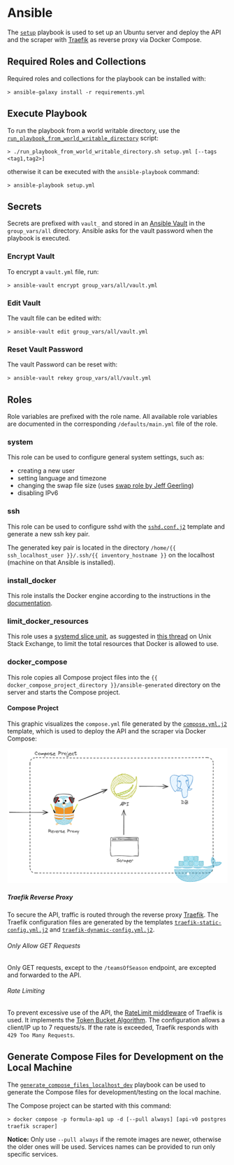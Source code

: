 # Ansible

The [`setup`](./setup.yml) playbook is used to set up an Ubuntu server and deploy the API and the scraper
with [Traefik](https://traefik.io/traefik/) as reverse proxy via Docker Compose.

## Required Roles and Collections

Required roles and collections for the playbook can be installed with:

```shell
> ansible-galaxy install -r requirements.yml
```

## Execute Playbook

To run the playbook from a world writable directory, use the
[`run_playbook_from_world_writable_directory`](./run_playbook_from_world_writable_directory.sh)
script:

```shell
> ./run_playbook_from_world_writable_directory.sh setup.yml [--tags <tag1,tag2>]
```

otherwise it can be executed with the `ansible-playbook` command:

```shell
> ansible-playbook setup.yml
```

## Secrets

Secrets are prefixed with `vault_` and stored in an
[Ansible Vault](https://docs.ansible.com/ansible/latest/vault_guide/vault.html) in the `group_vars/all` directory.
Ansible asks for the vault password when the playbook is executed.

### Encrypt Vault

To encrypt a `vault.yml` file, run:

```shell
> ansible-vault encrypt group_vars/all/vault.yml
```

### Edit Vault

The vault file can be edited with:

```shell
> ansible-vault edit group_vars/all/vault.yml
```

### Reset Vault Password

The vault Password can be reset with:

```shell
> ansible-vault rekey group_vars/all/vault.yml
```

## Roles

Role variables are prefixed with the role name. All available role variables are documented in the corresponding
`/defaults/main.yml` file of the role.

### system

This role can be used to configure general system settings, such as:

- creating a new user
- setting language and timezone
- changing the swap file size (uses [swap role by Jeff Geerling](https://github.com/geerlingguy/ansible-role-swap))
- disabling IPv6

### ssh

This role can be used to configure sshd with the [`sshd.conf.j2`](./roles/ssh/templates/sshd.conf.j2)
template and generate a new ssh key pair.

The generated key pair is located in the directory `/home/{{ ssh_localhost_user }}/.ssh/{{ inventory_hostname }}` on
the localhost (machine on that Ansible is installed).

### install_docker

This role installs the Docker engine according to the instructions in the
[documentation](https://docs.docker.com/engine/install/ubuntu/).

### limit_docker_resources

This role uses a [systemd slice unit](https://www.freedesktop.org/software/systemd/man/latest/systemd.slice.html), as suggested in
[this thread](https://unix.stackexchange.com/questions/537645/how-to-limit-docker-total-resources) on
Unix Stack Exchange, to limit the total resources that Docker is allowed to use.

### docker_compose

This role copies all Compose project files into the `{{ docker_compose_project_directory }}/ansible-generated`
directory on the server and starts the Compose project.

#### Compose Project

This graphic visualizes the `compose.yml` file generated by the
[`compose.yml.j2`](./roles/docker_compose/templates/compose.yml.j2) template, which is used
to deploy the API and the scraper via Docker Compose:

<img alt="Compose Project Visualization" src="compose-project-visualization.png">

##### Traefik Reverse Proxy

To secure the API, traffic is routed through the reverse proxy [Traefik](https://traefik.io/traefik/).
The Traefik configuration files are generated by the templates
[`traefik-static-config.yml.j2`](./roles/docker_compose/templates/traefik-static-config.yml.j2)
and [`traefik-dynamic-config.yml.j2`](./roles/docker_compose/templates/traefik-dynamic-config.yml.j2).

###### Only Allow GET Requests

Only GET requests, except to the `/teamsOfSeason` endpoint, are
excepted and forwarded to the API.

###### Rate Limiting

To prevent excessive use of the API, the
[RateLimit middleware](https://doc.traefik.io/traefik/middlewares/http/ratelimit/) of Traefik is used.
It implements the [Token Bucket Algorithm](https://www.krakend.io/docs/throttling/token-bucket/). The configuration
allows a client/IP up to 7 requests/s. If the rate is exceeded, Traefik responds with `429 Too Many Requests`.

## Generate Compose Files for Development on the Local Machine

The [`generate_compose_files_localhost_dev`](./generate_compose_files_localhost_dev.yml) playbook can be used
to generate the Compose files for development/testing on the local machine.

The Compose project can be started with this command:

```shell
> docker compose -p formula-ap1 up -d [--pull always] [api-v0 postgres traefik scraper]
```

**Notice:** Only use `--pull always` if the remote images are newer, otherwise the older ones will be used.
Services names can be provided to run only specific services.
